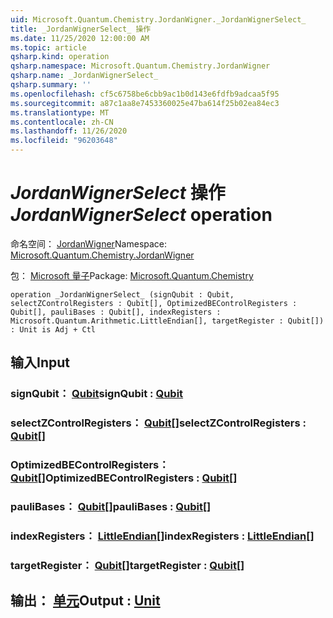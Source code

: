 ```yaml
---
uid: Microsoft.Quantum.Chemistry.JordanWigner._JordanWignerSelect_
title: _JordanWignerSelect_ 操作
ms.date: 11/25/2020 12:00:00 AM
ms.topic: article
qsharp.kind: operation
qsharp.namespace: Microsoft.Quantum.Chemistry.JordanWigner
qsharp.name: _JordanWignerSelect_
qsharp.summary: ''
ms.openlocfilehash: cf5c6758be6cbb9ac1b0d143e6fdfb9adcaa5f95
ms.sourcegitcommit: a87c1aa8e7453360025e47ba614f25b02ea84ec3
ms.translationtype: MT
ms.contentlocale: zh-CN
ms.lasthandoff: 11/26/2020
ms.locfileid: "96203648"
---
```

# <a name="_jordanwignerselect_-operation"></a><span data-ttu-id="ee1cf-102">_JordanWignerSelect_ 操作</span><span class="sxs-lookup"><span data-stu-id="ee1cf-102">_JordanWignerSelect_ operation</span></span>

<span data-ttu-id="ee1cf-103">命名空间： [JordanWigner](xref:Microsoft.Quantum.Chemistry.JordanWigner)</span><span class="sxs-lookup"><span data-stu-id="ee1cf-103">Namespace: [Microsoft.Quantum.Chemistry.JordanWigner](xref:Microsoft.Quantum.Chemistry.JordanWigner)</span></span>

<span data-ttu-id="ee1cf-104">包： [Microsoft 量子](https://nuget.org/packages/Microsoft.Quantum.Chemistry)</span><span class="sxs-lookup"><span data-stu-id="ee1cf-104">Package: [Microsoft.Quantum.Chemistry](https://nuget.org/packages/Microsoft.Quantum.Chemistry)</span></span>




```qsharp
operation _JordanWignerSelect_ (signQubit : Qubit, selectZControlRegisters : Qubit[], OptimizedBEControlRegisters : Qubit[], pauliBases : Qubit[], indexRegisters : Microsoft.Quantum.Arithmetic.LittleEndian[], targetRegister : Qubit[]) : Unit is Adj + Ctl
```


## <a name="input"></a><span data-ttu-id="ee1cf-105">输入</span><span class="sxs-lookup"><span data-stu-id="ee1cf-105">Input</span></span>

### <a name="signqubit--qubit"></a><span data-ttu-id="ee1cf-106">signQubit： [Qubit](xref:microsoft.quantum.lang-ref.qubit)</span><span class="sxs-lookup"><span data-stu-id="ee1cf-106">signQubit : [Qubit](xref:microsoft.quantum.lang-ref.qubit)</span></span>




### <a name="selectzcontrolregisters--qubit"></a><span data-ttu-id="ee1cf-107">selectZControlRegisters： [Qubit](xref:microsoft.quantum.lang-ref.qubit)[]</span><span class="sxs-lookup"><span data-stu-id="ee1cf-107">selectZControlRegisters : [Qubit](xref:microsoft.quantum.lang-ref.qubit)[]</span></span>




### <a name="optimizedbecontrolregisters--qubit"></a><span data-ttu-id="ee1cf-108">OptimizedBEControlRegisters： [Qubit](xref:microsoft.quantum.lang-ref.qubit)[]</span><span class="sxs-lookup"><span data-stu-id="ee1cf-108">OptimizedBEControlRegisters : [Qubit](xref:microsoft.quantum.lang-ref.qubit)[]</span></span>




### <a name="paulibases--qubit"></a><span data-ttu-id="ee1cf-109">pauliBases： [Qubit](xref:microsoft.quantum.lang-ref.qubit)[]</span><span class="sxs-lookup"><span data-stu-id="ee1cf-109">pauliBases : [Qubit](xref:microsoft.quantum.lang-ref.qubit)[]</span></span>




### <a name="indexregisters--littleendian"></a><span data-ttu-id="ee1cf-110">indexRegisters： [LittleEndian](xref:Microsoft.Quantum.Arithmetic.LittleEndian)[]</span><span class="sxs-lookup"><span data-stu-id="ee1cf-110">indexRegisters : [LittleEndian](xref:Microsoft.Quantum.Arithmetic.LittleEndian)[]</span></span>




### <a name="targetregister--qubit"></a><span data-ttu-id="ee1cf-111">targetRegister： [Qubit](xref:microsoft.quantum.lang-ref.qubit)[]</span><span class="sxs-lookup"><span data-stu-id="ee1cf-111">targetRegister : [Qubit](xref:microsoft.quantum.lang-ref.qubit)[]</span></span>





## <a name="output--unit"></a><span data-ttu-id="ee1cf-112">输出： [单元](xref:microsoft.quantum.lang-ref.unit)</span><span class="sxs-lookup"><span data-stu-id="ee1cf-112">Output : [Unit](xref:microsoft.quantum.lang-ref.unit)</span></span>

